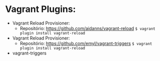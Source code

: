 # Vagrant Plugins:
* Vagrant Reload Provisioner:
    - Repositório: https://github.com/aidanns/vagrant-reload
    `
    $ vagrant plugin install vagrant-reload
    `
* Vagrant Reload Provisioner:
    - Repositório: https://github.com/emyl/vagrant-triggers
    `
    $ vagrant plugin install vagrant-reload
    `
* vagrant-triggers
